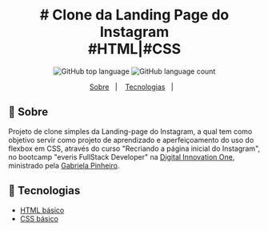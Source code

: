 <h1 align="center">
  <br># Clone da Landing Page do Instagram<br/>
  #HTML|#CSS
</h1>

<p align="center">
  <img alt="GitHub top language" src="https://img.shields.io/github/languages/top/ErickNathan/ProjectHappy-NLW3?style=flat-square">
  <img alt="GitHub language count" src="https://img.shields.io/github/languages/count/ErickNathan/ProjectHappy-NLW3?style=flat-square">
</p>

<p align="center">
  <a href="#bookmark-sobre">Sobre</a>&nbsp;&nbsp;&nbsp;|&nbsp;&nbsp;&nbsp;
  <a href="#rocket-tecnologias">Tecnologias</a>&nbsp;&nbsp;&nbsp;|&nbsp;&nbsp;&nbsp;
</p>

## :bookmark: Sobre

Projeto de clone simples da Landing-page do Instagram, a qual tem como objetivo servir como projeto de aprendizado e aperfeiçoamento do uso do flexbox em CSS, através do curso "Recriando a página inicial do Instagram", no bootcamp "everis FullStack Developer" na [Digital Innovation One](https://web.digitalinnovation.one/), ministrado pela [Gabriela Pinheiro](https://github.com/SpruceGabriela).

## :rocket: Tecnologias

- [HTML básico](https://www.w3schools.com/html/)
- [CSS básico](https://developer.mozilla.org/pt-BR/docs/Web/CSS)
